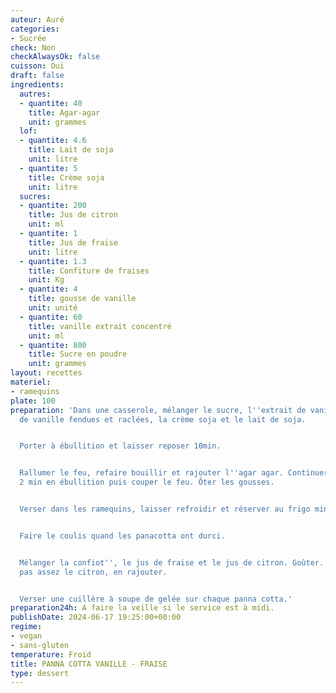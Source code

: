 ```yaml
---
auteur: Auré
categories:
- Sucrée
check: Non
checkAlwaysOk: false
cuisson: Oui
draft: false
ingredients:
  autres:
  - quantite: 40
    title: Agar-agar
    unit: grammes
  lof:
  - quantite: 4.6
    title: Lait de soja
    unit: litre
  - quantite: 5
    title: Crème soja
    unit: litre
  sucres:
  - quantite: 200
    title: Jus de citron
    unit: ml
  - quantite: 1
    title: Jus de fraise
    unit: litre
  - quantite: 1.3
    title: Confiture de fraises
    unit: Kg
  - quantite: 4
    title: gousse de vanille
    unit: unité
  - quantite: 60
    title: vanille extrait concentré
    unit: ml
  - quantite: 800
    title: Sucre en poudre
    unit: grammes
layout: recettes
materiel:
- ramequins
plate: 100
preparation: 'Dans une casserole, mélanger le sucre, l''extrait de vanille, les gousses
  de vanille fendues et raclées, la crème soja et le lait de soja.


  Porter à ébullition et laisser reposer 10min.


  Rallumer le feu, refaire bouillir et rajouter l''agar agar. Continuer à remuer pendant
  2 min en ébullition puis couper le feu. Ôter les gousses.


  Verser dans les ramequins, laisser refroidir et réserver au frigo minimum 2H.


  Faire le coulis quand les panacotta ont durci.


  Mélanger la confiot'', le jus de fraise et le jus de citron. Goûter. Si ça ne sent
  pas assez le citron, en rajouter.


  Verser une cuillère à soupe de gelée sur chaque panna cotta.'
preparation24h: A faire la veille si le service est à midi.
publishDate: 2024-06-17 19:25:00+00:00
regime:
- vegan
- sans-gluten
temperature: Froid
title: PANNA COTTA VANILLE - FRAISE
type: dessert
---
```

